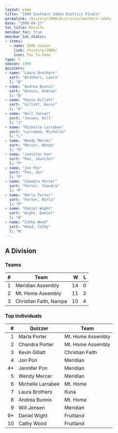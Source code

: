 ```yaml
---
layout: page
title: "1999 Southern Idaho District Finals"
permalink: /history/1999/districts/southern-idaho
date: "1999-04-17"
toc_title: Results
menubar_toc: true
menubar_toc_static:
- items:
  - name: 1999 Season
    link: /history/1999/
    icon: fas fa-home
type: t
season: 1999
quizzers:
- name: "Laura Brothers"
  sort: "Brothers, Laura"
  l: "B"
- name: "Andrea Bunnis"
  sort: "Bunnis, Andrea"
  l: "B"
- name: "Kevin Gillatt"
  sort: "Gillatt, Kevin"
  l: "G"
- name: "Will Jensen"
  sort: "Jensen, Will"
  l: "J"
- name: "Michelle Larrabee"
  sort: "Larrabee, Michelle"
  l: "L"
- name: "Wendy Mercer"
  sort: "Mercer, Wendy"
  l: "M"
- name: "Jennifer Pon"
  sort: "Pon, Jennifer"
  l: "P"
- name: "Jon Pon"
  sort: "Pon, Jon"
  l: "P"
- name: "Chandra Porter"
  sort: "Porter, Chandra"
  l: "P"
- name: "Marla Porter"
  sort: "Porter, Marla"
  l: "P"
- name: "Daniel Wight"
  sort: "Wight, Daniel"
  l: "W"
- name: "Cathy Wood"
  sort: "Wood, Cathy"
  l: "W"
---
```


## A Division

### Teams

|    # | Team                   |    W |    L |
| ---: | ---------------------- | ---: | ---: |
|    1 | Meridian Assembly      |   14 |    0 |
|    2 | Mt. Home Assembly      |   11 |    3 |
|    3 | Christian Faith, Nampa |   10 |    4 |

### Top Individuals

|    # | Quizzer           | Team              |
| ---: | ----------------- | ----------------- |
|    1 | Marla Porter      | Mt. Home Assembly |
|    2 | Chandra Porter    | Mt. Home Assembly |
|    3 | Kevin Gillatt     | Christian Faith   |
|    4 | Jon Pon           | Meridian          |
|   4* | Jennifer Pon      | Meridian          |
|    5 | Wendy Mercer      | Meridian          |
|    6 | Michelle Larrabee | Mt. Home          |
|    7 | Laura Brothers    | Kuna              |
|    8 | Andrea Bunnis     | Mt. Home          |
|    9 | Will Jensen       | Meridian          |
|   9* | Daniel Wight      | Fruitland         |
|   10 | Cathy Wood        | Fruitland         |